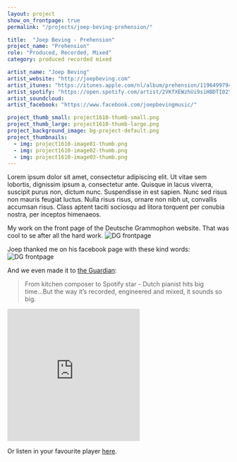 ```yaml
---
layout: project
show_on_frontpage: true
permalink: "/projects/joep-beving-prehension/"

title:  "Joep Beving - Prehension"
project_name: "Prehension"
role: "Produced, Recorded, Mixed"
category: produced recorded mixed

artist_name: "Joep Beving"
artist_website: "http://joepbeving.com"
artist_itunes: "https://itunes.apple.com/nl/album/prehension/1196499794?l=en"
artist_spotify: "https://open.spotify.com/artist/2VKfXEWzhUi9siHBDTI02Y"
artist_soundcloud:
artist_facebook: "https://www.facebook.com/joepbevingmusic/"

project_thumb_small: project1610-thumb-small.png
project_thumb_large: project1610-thumb-large.png
project_background_image: bg-project-default.png
project_thumbnails:
  - img: project1610-image01-thumb.png
  - img: project1610-image02-thumb.png
  - img: project1610-image03-thumb.png
---
```


Lorem ipsum dolor sit amet, consectetur adipiscing elit. Ut vitae sem lobortis, dignissim ipsum a, consectetur ante. Quisque in lacus viverra, suscipit purus non, dictum nunc. Suspendisse in est sapien. Nunc sed risus non mauris feugiat luctus. Nulla risus risus, ornare non nibh ut, convallis accumsan risus. Class aptent taciti sociosqu ad litora torquent per conubia nostra, per inceptos himenaeos.

My work on the front page of the Deutsche Grammophon website. That was cool to se after all the hard work.
![DG frontpage](../../img/project1610-promoimage.png)

Joep thanked me on his facebook page with these kind words:
![DG frontpage](../../img/project1610-facebookquote.png)

And we even made it to [the Guardian](https://www.theguardian.com/music/2017/may/13/joep-beving-dutch-pianist-spotify-star-solipsism):

>From kitchen composer to Spotify star - Dutch pianist hits big time...But the way it’s recorded, engineered and mixed, it sounds so big.


<iframe src="https://open.spotify.com/embed/album/4IrmlNwO8aXQlFghPYl01q" width="300" height="300" frameborder="0" allowtransparency="true"></iframe>

Or listen in your favourite player [here](https://dg.lnk.to/beving-prehension).
